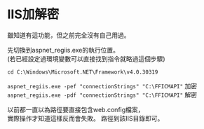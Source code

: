 # IIS加解密

雖知道有這功能，但之前完全沒有自己用過。
<!--more-->
先切換到aspnet_regiis.exe的執行位置。  
(若已經設定過環境變數可以直接找到指令就略過這個步驟)  

`cd C:\Windows\Microsoft.NET\Framework\v4.0.30319`  
  
`aspnet_regiis.exe -pef "connectionStrings" "C:\FFICMAPI"` 加密  
`aspnet_regiis.exe -pdf "connectionStrings" "C:\FFICMAPI"` 解密  
  
以前都一直以為路徑要直接包含web.config檔案，  
實際操作才知道這樣反而會失敗。
路徑到該IIS目錄即可。
